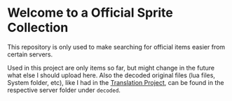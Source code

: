 # Welcome to a Official Sprite Collection
This repository is only used to make searching for official items easier from certain servers.

Used in this project are only items so far, but might change in the future what else I should upload here.
Also the decoded original files (lua files, System folder, etc), like I had in the [Translation Project](https://github.com/llchrisll/ROenglishRE),
can be found in the respective server folder under ```decoded```.
